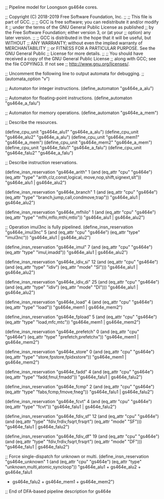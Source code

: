 ;; Pipeline model for Loongson gs464e cores.

;; Copyright (C) 2018-2019 Free Software Foundation, Inc.
;;
;; This file is part of GCC.
;;
;; GCC is free software; you can redistribute it and/or modify it
;; under the terms of the GNU General Public License as published
;; by the Free Software Foundation; either version 3, or (at your
;; option) any later version.
;;
;; GCC is distributed in the hope that it will be useful, but WITHOUT
;; ANY WARRANTY; without even the implied warranty of MERCHANTABILITY
;; or FITNESS FOR A PARTICULAR PURPOSE.  See the GNU General Public
;; License for more details.
;;
;; You should have received a copy of the GNU General Public License
;; along with GCC; see the file COPYING3.  If not see
;; <http://www.gnu.org/licenses/>.

;; Uncomment the following line to output automata for debugging.
;; (automata_option "v")

;; Automaton for integer instructions.
(define_automaton "gs464e_a_alu")

;; Automaton for floating-point instructions.
(define_automaton "gs464e_a_falu")

;; Automaton for memory operations.
(define_automaton "gs464e_a_mem")

;; Describe the resources.

(define_cpu_unit "gs464e_alu1" "gs464e_a_alu")
(define_cpu_unit "gs464e_alu2" "gs464e_a_alu")
(define_cpu_unit "gs464e_mem1" "gs464e_a_mem")
(define_cpu_unit "gs464e_mem2" "gs464e_a_mem")
(define_cpu_unit "gs464e_falu1" "gs464e_a_falu")
(define_cpu_unit "gs464e_falu2" "gs464e_a_falu")

;; Describe instruction reservations.

(define_insn_reservation "gs464e_arith" 1
  (and (eq_attr "cpu" "gs464e")
       (eq_attr "type" "arith,clz,const,logical,
			move,nop,shift,signext,slt"))
  "gs464e_alu1 | gs464e_alu2")

(define_insn_reservation "gs464e_branch" 1
  (and (eq_attr "cpu" "gs464e")
       (eq_attr "type" "branch,jump,call,condmove,trap"))
  "gs464e_alu1 | gs464e_alu2")

(define_insn_reservation "gs464e_mfhilo" 1
  (and (eq_attr "cpu" "gs464e")
       (eq_attr "type" "mfhi,mflo,mthi,mtlo"))
  "gs464e_alu1 | gs464e_alu2")

;; Operation imul3nc is fully pipelined.
(define_insn_reservation "gs464e_imul3nc" 5
  (and (eq_attr "cpu" "gs464e")
       (eq_attr "type" "imul3nc"))
  "gs464e_alu1 | gs464e_alu2")

(define_insn_reservation "gs464e_imul" 7
  (and (eq_attr "cpu" "gs464e")
       (eq_attr "type" "imul,imadd"))
  "gs464e_alu1 | gs464e_alu2")

(define_insn_reservation "gs464e_idiv_si" 12
  (and (eq_attr "cpu" "gs464e")
       (and (eq_attr "type" "idiv")
	    (eq_attr "mode" "SI")))
  "gs464e_alu1 | gs464e_alu2")

(define_insn_reservation "gs464e_idiv_di" 25
  (and (eq_attr "cpu" "gs464e")
       (and (eq_attr "type" "idiv")
	    (eq_attr "mode" "DI")))
  "gs464e_alu1 | gs464e_alu2")

(define_insn_reservation "gs464e_load" 4
  (and (eq_attr "cpu" "gs464e")
       (eq_attr "type" "load"))
  "gs464e_mem1 | gs464e_mem2")

(define_insn_reservation "gs464e_fpload" 5
  (and (eq_attr "cpu" "gs464e")
       (eq_attr "type" "load,mfc,mtc"))
  "gs464e_mem1 | gs464e_mem2")

(define_insn_reservation "gs464e_prefetch" 0
  (and (eq_attr "cpu" "gs464e")
       (eq_attr "type" "prefetch,prefetchx"))
  "gs464e_mem1 | gs464e_mem2")

(define_insn_reservation "gs464e_store" 0
  (and (eq_attr "cpu" "gs464e")
       (eq_attr "type" "store,fpstore,fpidxstore"))
  "gs464e_mem1 | gs464e_mem2")

(define_insn_reservation "gs464e_fadd" 4
  (and (eq_attr "cpu" "gs464e")
       (eq_attr "type" "fadd,fmul,fmadd"))
  "gs464e_falu1 | gs464e_falu2")

(define_insn_reservation "gs464e_fcmp" 2
  (and (eq_attr "cpu" "gs464e")
       (eq_attr "type" "fabs,fcmp,fmove,fneg"))
  "gs464e_falu1 | gs464e_falu2")

(define_insn_reservation "gs464e_fcvt" 4
  (and (eq_attr "cpu" "gs464e")
       (eq_attr "type" "fcvt"))
  "gs464e_falu1 | gs464e_falu2")

(define_insn_reservation "gs464e_fdiv_sf" 12
  (and (eq_attr "cpu" "gs464e")
       (and (eq_attr "type" "fdiv,frdiv,fsqrt,frsqrt")
	    (eq_attr "mode" "SF")))
  "gs464e_falu1 | gs464e_falu2")

(define_insn_reservation "gs464e_fdiv_df" 19
  (and (eq_attr "cpu" "gs464e")
       (and (eq_attr "type" "fdiv,frdiv,fsqrt,frsqrt")
	    (eq_attr "mode" "DF")))
  "gs464e_falu1 | gs464e_falu2")

;; Force single-dispatch for unknown or multi.
(define_insn_reservation "gs464e_unknown" 1
  (and (eq_attr "cpu" "gs464e")
       (eq_attr "type" "unknown,multi,atomic,syncloop"))
  "gs464e_alu1 + gs464e_alu2 + gs464e_falu1
   + gs464e_falu2 + gs464e_mem1 + gs464e_mem2")

;; End of DFA-based pipeline description for gs464e
